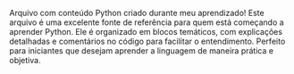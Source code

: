 Arquivo com conteúdo Python criado durante meu aprendizado!
Este arquivo é uma excelente fonte de referência para quem está começando a aprender Python.
 Ele é organizado em blocos temáticos, com explicações detalhadas e comentários no código para facilitar o entendimento. Perfeito para iniciantes que desejam aprender a linguagem de maneira prática e objetiva.
